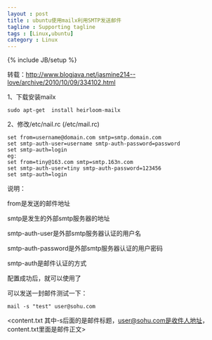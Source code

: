 ```yaml
---
layout : post
title : ubuntu使用mailx利用SMTP发送邮件
tagline : Supporting tagline
tags : [Linux,ubuntu]
category : Linux
---
```

{% include JB/setup %}

转载：http://www.blogjava.net/jasmine214--love/archive/2010/10/09/334102.html

1、下载安装mailx

	sudo apt-get  install heirloom-mailx

2、修改/etc/nail.rc (/etc/mail.rc)

	set from=username@domain.com smtp=smtp.domain.com
	set smtp-auth-user=username smtp-auth-password=password
	set smtp-auth=login
	eg:
	set from=tiny@163.com smtp=smtp.163n.com
	set smtp-auth-user=tiny smtp-auth-password=123456
	set smtp-auth=login

说明：

from是发送的邮件地址

smtp是发生的外部smtp服务器的地址

smtp-auth-user是外部smtp服务器认证的用户名

smtp-auth-password是外部smtp服务器认证的用户密码

smtp-auth是邮件认证的方式

配置成功后，就可以使用了

可以发送一封邮件测试一下：
	
	mail -s "test" user@sohu.com 

<content.txt 其中-s后面的是邮件标题，user@sohu.com是收件人地址，content.txt里面是邮件正文>
